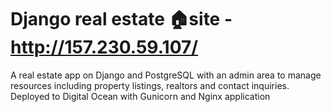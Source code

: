# Django real estate 🏠site - http://157.230.59.107/
A real estate app on Django and PostgreSQL with an admin area to manage resources including property listings, realtors and contact inquiries.
Deployed to Digital Ocean with Gunicorn and Nginx
application 
